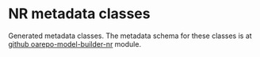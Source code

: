 # NR metadata classes

Generated metadata classes. The metadata schema for these classes is at [github oarepo-model-builder-nr](https://github.com/Narodni-repozitar/oarepo-model-builder-nr/tree/main/oarepo_model_builder_nr/models) module.
